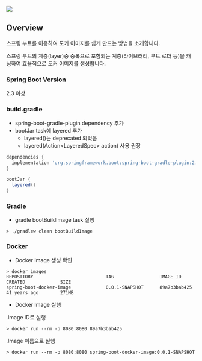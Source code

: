 ![](https://img.shields.io/badge/spring--boot-2.3%2B-red)

## Overview

스프링 부트를 이용하여 도커 이미지를 쉽게 만드는 방법을 소개합니다.

스프링 부트의 계층(layer)중 중복으로 포함되는 계층(라이브러리, 부트 로더 등)을 캐싱하여 효율적으로 도커 이미지를 생성합니다.

### Spring Boot Version

2.3 이상

### build.gradle

- spring-boot-gradle-plugin dependency 추가
- bootJar task에 layered 추가
  - layered()는 deprecated 되었음
  - layered(Action&lt;LayeredSpec&gt; action) 사용 권장

```groovy
dependencies {
  implementation 'org.springframework.boot:spring-boot-gradle-plugin:2.5.0'
}

bootJar {
  layered()
}
```

### Gradle

- gradle bootBuildImage task 실행

```shell
> ./gradlew clean bootBuildImage
```

### Docker

- Docker Image 생성 확인

```shell
> docker images
REPOSITORY                           TAG                 IMAGE ID            CREATED             SIZE
spring-boot-docker-image             0.0.1-SNAPSHOT      89a7b3bab425        41 years ago        271MB
```

- Docker Image 실행

.Image ID로 실행
```shell
> docker run --rm -p 8080:8080 89a7b3bab425
```

.Image 이름으로 실행
```shell
> docker run --rm -p 8080:8080 spring-boot-docker-image:0.0.1-SNAPSHOT
```

